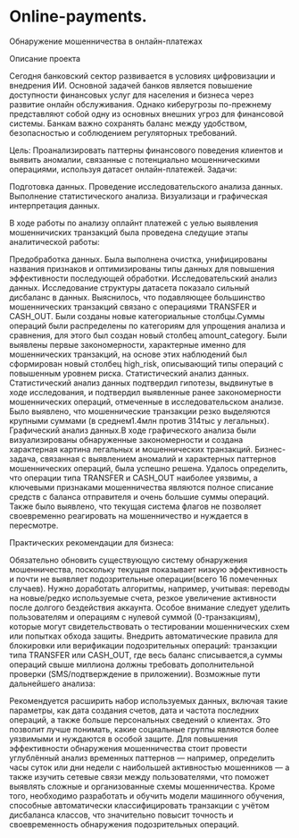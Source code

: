 # Online-payments.
Обнаружение мошенничества в онлайн-платежах

Описание проекта

Сегодня банковский сектор развивается в условиях цифровизации и внедрения ИИ. Основной задачей банков является повышение доступности финансовых услуг для населения и бизнеса через развитие онлайн обслуживания. Однако киберугрозы по-прежнему представляют собой одну из основных внешних угроз для финансовой системы. Банкам важно сохранять баланс между удобством, безопасностью и соблюдением регуляторных требований.

Цель:
Проанализировать паттерны финансового поведения клиентов и выявить аномалии, связанные с потенциально мошенническими операциями, используя датасет онлайн-платежей.
Задачи:

Подготовка данных.
Проведение исследовательского анализа данных.
Выполнение статистического анализа.
Визуализаци и графическая интерпретация данных.

В ходе работы по анализу оплайнт платежей с уелью выявления мошенничиских транзакций была проведена следущие этапы аналитической работы:

Предобработка данных. Была выполнена очистка, унифицированы названия признаков и оптимизированы типы данных для повышения эффективности последующей обработки.
Исследовательский анализ данных. Исследование структуры датасета показало сильный дисбаланс в данных. Выяснилось, что подавляющее большинство мошеннических транзакций связано с операциями TRANSFER и CASH_OUT. Были созданы новые категориальные столбцы.Суммы операций были распределены по категориям для упрощения анализа и сравнения, для этого был создан новый столбец amount_category. Были выявлены первые закономерности, характерные именно для мошеннических транзакций, на основе этих наблюдений был сформирован новый столбец high_risk, описывающий типы операций с повышенным уровнем риска.
Статистический анализ данных. Статистический анализ данных подтвердил гипотезы, выдвинутые в ходе исследования, и подтвердил выявленные ранее закономерности мошеннических операций, отмеченные в исследовательском анализе. Было выявлено, что мошеннические транзакции резко выделяются крупными суммами (в среднем1.4млн против 314тыс у легальных).
Графический анализ данных.В ходе графического анализа были визуализированы обнаруженные закономерности и создана характерная картина легальных и мошеннических транзакций.
Бизнес-задача, связанная с выявлением аномалий и характерных паттернов мошеннических операций, была успешно решена. Удалось определить, что операции типа TRANSFER и CASH_OUT наиболее уязвимы, а ключевыми признаками мошенничества являются полное списание средств с баланса отправителя и очень большие суммы операций. Также было выявлено, что текущая система флагов не позволяет своевременно реагировать на мошенничество и нуждается в пересмотре.

Практических рекомендации для бизнеса:

Обязательно обновить существующую систему обнаружения мошенничества, поскольку текущая показывает низкую эффективность и почти не выявляет подозрительные операции(всего 16 помеченных случаев). Нужно доработать алгоритмы, например, учитывая: переводы на новые/редко используемые счета, резкое увеличение активности после долгого бездействия аккаунта. Особое внимание следует уделить пользователям и операциям с нулевой суммой (0-транзакциям), которые могут свидетельствовать о тестировании мошеннических схем или попытках обхода защиты.
Внедрить автоматические правила для блокировки или верификации подозрительных операций: транзакции типа TRANSFER или CASH_OUT, где весь баланс списывается,а суммы операций свыше миллиона должны требовать дополнительной проверки (SMS/подтверждение в приложении).
Возможные пути дальнейшего анализа:

Рекомендуется расширить набор используемых данных, включая такие параметры, как дата создания счетов, дата и частота последних операций, а также больше персональных сведений о клиентах. Это позволит лучше понимать, какие социальные группы являются более уязвимыми и нуждаются в особой защите. Для повышения эффективности обнаружения мошенничества стоит провести углублённый анализ временных паттернов — например, определить часы суток или дни недели с наибольшей активностью мошенников — а также изучить сетевые связи между пользователями, что поможет выявлять сложные и организованные схемы мошенничества.
Кроме того, необходимо разработать и обучить модели машинного обучения, способные автоматически классифицировать транзакции с учётом дисбаланса классов, что значительно повысит точность и своевременность обнаружения подозрительных операций.
